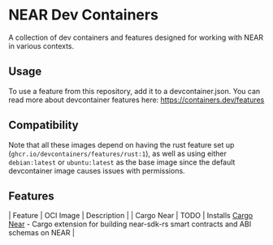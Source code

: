 # NEAR Dev Containers

A collection of dev containers and features designed for working with NEAR in various contexts.

## Usage

To use a feature from this repository, add it to a devcontainer.json. You can read more about devcontainer features here: https://containers.dev/features

## Compatibility

Note that all these images depend on having the rust feature set up (`ghcr.io/devcontainers/features/rust:1`), as well as using either `debian:latest` or `ubuntu:latest` as the base image since the default devcontainer image causes issues with permissions.

## Features

| Feature | OCI Image | Description |
| Cargo Near | TODO | Installs [Cargo Near](https://github.com/near/cargo-near) - Cargo extension for building near-sdk-rs smart contracts and ABI schemas on NEAR |
